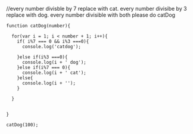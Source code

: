 //every number divisble by 7 replace with cat. every number divisibe by 3 replace with dog. every number divisible with both please do catDog
 

```
function catDog(number){
  
  for(var i = 1; i < number + 1; i++){
    if( i%7 === 0 && i%3 ===0){
      console.log('catdog');
      
    }else if(i%3 ===0){
      console.log(i + ' dog'); 
    }else if(i%7 === 0){
      console.log(i + ' cat');
    }else{
      console.log(i + '');
    }
    
  }
  
  
}

catDog(100);

```

